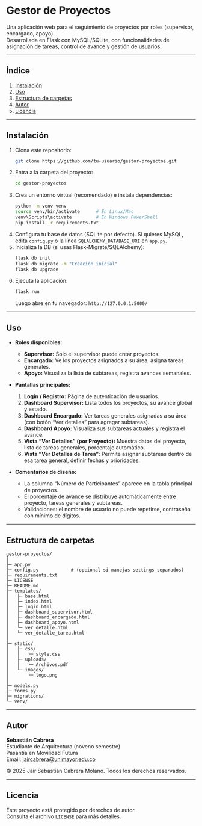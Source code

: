# Gestor de Proyectos

Una aplicación web para el seguimiento de proyectos por roles (supervisor, encargado, apoyo).  
Desarrollada en Flask con MySQL/SQLite, con funcionalidades de asignación de tareas, control de avance y gestión de usuarios.

---

## Índice

1. [Instalación](#instalación)  
2. [Uso](#uso)  
3. [Estructura de carpetas](#estructura-de-carpetas)  
4. [Autor](#autor)  
5. [Licencia](#licencia)  

---

## Instalación

1. Clona este repositorio:  
   ```bash
   git clone https://github.com/tu-usuario/gestor-proyectos.git
   ```
2. Entra a la carpeta del proyecto:  
   ```bash
   cd gestor-proyectos
   ```
3. Crea un entorno virtual (recomendado) e instala dependencias:  
   ```bash
   python -m venv venv
   source venv/bin/activate      # En Linux/Mac
   venv\Scripts\activate         # En Windows PowerShell
   pip install -r requirements.txt
   ```
4. Configura tu base de datos (SQLite por defecto). Si quieres MySQL, edita `config.py` o la línea `SQLALCHEMY_DATABASE_URI` en `app.py`.
5. Inicializa la DB (si usas Flask-Migrate/SQLAlchemy):  
   ```bash
   flask db init
   flask db migrate -m "Creación inicial"
   flask db upgrade
   ```
6. Ejecuta la aplicación:  
   ```bash
   flask run
   ```
   Luego abre en tu navegador: `http://127.0.0.1:5000/`

---

## Uso

- **Roles disponibles:**  
  - **Supervisor:** Solo el supervisor puede crear proyectos.  
  - **Encargado:** Ve los proyectos asignados a su área, asigna tareas generales.  
  - **Apoyo:** Visualiza la lista de subtareas, registra avances semanales.  

- **Pantallas principales:**  
  1. **Login / Registro:** Página de autenticación de usuarios.  
  2. **Dashboard Supervisor:** Lista todos los proyectos, su avance global y estado.  
  3. **Dashboard Encargado:** Ver tareas generales asignadas a su área (con botón “Ver detalles” para agregar subtareas).  
  4. **Dashboard Apoyo:** Visualiza sus subtareas actuales y registra el avance.  
  5. **Vista “Ver Detalles” (por Proyecto):** Muestra datos del proyecto, lista de tareas generales, porcentaje automático.  
  6. **Vista “Ver Detalles de Tarea”:** Permite asignar subtareas dentro de esa tarea general, definir fechas y prioridades.  

- **Comentarios de diseño:**  
  - La columna “Número de Participantes” aparece en la tabla principal de proyectos.  
  - El porcentaje de avance se distribuye automáticamente entre proyecto, tareas generales y subtareas.  
  - Validaciones: el nombre de usuario no puede repetirse, contraseña con mínimo de dígitos.  

---

## Estructura de carpetas

```
gestor-proyectos/
│
├─ app.py
├─ config.py            # (opcional si manejas settings separados)
├─ requirements.txt
├─ LICENSE
├─ README.md
├─ templates/
│   ├─ base.html
│   ├─ index.html
│   ├─ login.html
│   ├─ dashboard_supervisor.html
│   ├─ dashboard_encargado.html
│   ├─ dashboard_apoyo.html
│   └─ ver_detalle.html
│   └─ ver_detalle_tarea.html
│
├─ static/
│   ├─ css/
│   │   └─ style.css
│   ├─ uploads/
│   │   └─ Archivos.pdf
│   └─ images/
│       └─ logo.png
│
├─ models.py
├─ forms.py
├─ migrations/
└─ venv/
```

---

## Autor

**Sebastián Cabrera**  
Estudiante de Arquitectura (noveno semestre)  
Pasantía en Movilidad Futura  
Email: jaircabrera@unimayor.edu.co 

© 2025 Jair Sebastián Cabrera Molano. Todos los derechos reservados.

---

## Licencia

Este proyecto está protegido por derechos de autor.  
Consulta el archivo `LICENSE` para más detalles.

